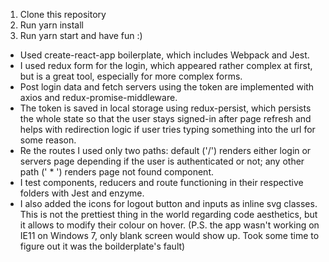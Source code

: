 1. Clone this repository
2. Run yarn install
3. Run yarn start and have fun :)

* Used create-react-app boilerplate, which includes Webpack and Jest.
* I used redux form for the login, which appeared rather complex at first, but is a great tool, especially for more complex forms.
* Post login data and fetch servers using the token are implemented with axios and redux-promise-middleware.
* The token is saved in local storage using redux-persist, which persists the whole state so that the user stays signed-in after page refresh and helps with redirection logic if user tries typing something into the url for some reason.
* Re the routes I used only two paths: default ('/') renders either login or servers page depending if the user is authenticated or not; any other path (' * ') renders page not found component.
* I test components, reducers and route functioning in their respective folders with Jest and enzyme.
* I also added the icons for logout button and inputs as inline svg classes. This is not the prettiest thing in the world regarding code aesthetics, but it allows to modify their colour on hover.
(P.S. the app wasn't working on IE11 on Windows 7, only blank screen would show up. Took some time to figure out it was the boilderplate's fault)
